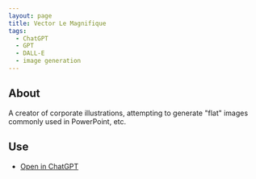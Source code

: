 ```yaml
---
layout: page
title: Vector Le Magnifique
tags:
  - ChatGPT
  - GPT
  - DALL-E
  - image generation
---
```


## About

A creator of corporate illustrations, attempting to generate "flat" images
commonly used in PowerPoint, etc.

## Use

* [Open in ChatGPT](https://chat.openai.com/g/g-wagBADp7N-vector-le-magnifique)
